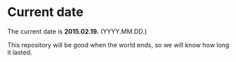# Current date

The current date is **2015.02.19.** (YYYY.MM.DD.)

This repository will be good when the world ends, so we will know how long it lasted.